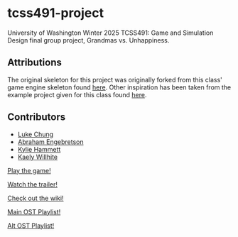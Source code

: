 # tcss491-project

University of Washington Winter 2025 TCSS491: Game and Simulation Design final group project, Grandmas vs. Unhappiness.

## Attributions

The original skeleton for this project was originally forked from this class' game engine skeleton found [here](https://github.com/algorithm0r/Empty--GameEngine). Other inspiration has been taken from the example project given for this class found [here](https://github.com/algorithm0r/SuperMarioBros).

## Contributors

- [Luke Chung](https://github.com/NeonAfro)
- [Abraham Engebretson](https://abecodes.dev)
- [Kylie Hammett](https://github.com/khammett325995)
- [Kaely Willhite](https://github.com/NatTEA20)

[Play the game!](https://westerntoad.github.io/tcss491-project/)

[Watch the trailer!](https://youtu.be/oofsY7V8g94)

[Check out the wiki!](https://github.com/westerntoad/tcss491-project/wiki)

[Main OST Playlist!](https://www.youtube.com/playlist?list=PLOTFPRylAbI7LHP4dmuX9VEOUnFKMmPSC)

[Alt OST Playlist!](https://www.youtube.com/playlist?list=PLh8x6DthDj9jj9YYcsagi6nnlyqO7iE8w)
